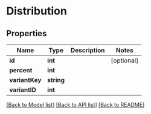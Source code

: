 # Distribution

## Properties
Name | Type | Description | Notes
------------ | ------------- | ------------- | -------------
**id** | **int** |  | [optional] 
**percent** | **int** |  | 
**variantKey** | **string** |  | 
**variantID** | **int** |  | 

[[Back to Model list]](../../README.md#documentation-for-models) [[Back to API list]](../../README.md#documentation-for-api-endpoints) [[Back to README]](../../README.md)

